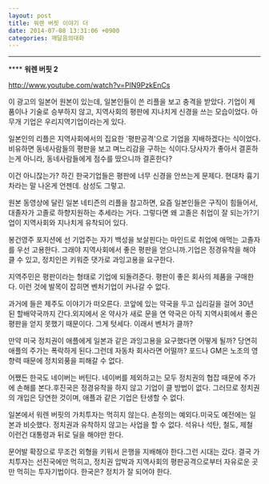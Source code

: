 ```yaml
---
layout: post
title: 워렌 버핏 이야기 더
date: 2014-07-08 13:31:06 +0900
categories: 깨달음의대화
---
```


**** 

****  **워렌 버핏 2**

  


http://www.youtube.com/watch?v=PlN9PzkEnCs 

  




  
  


이 광고의 일본어 원본이 있는데, 일본인들이 쓴 리플을 보고 충격을 받았다. 기업이 제품이나 기술로 승부하지 않고, 지역사회의 평판에 지나치게 신경을 쓰는 모습이었다. 아무개 기업은 우리지역기업이라는게 있다.

  


일본인의 리플은 지역사회에서의 집요한 '평판공격'으로 기업을 지배하겠다는 식이었다.비유하면 동네사람들의 평판을 보고 며느리감을 구하는 식이다.당사자가 좋아서 결혼하는게 아니라, 동네사람들에게 점수를 땄으니까 결혼한다?

  


이건 아니잖는가? 하긴 한국기업들은 평판에 너무 신경을 안쓰는게 문제다. 현대차 흉기차라는 말 나온게 언젠데. 삼성도 그렇고.

  


원본 동영상에 달린 일본 네티즌의 리플을 참고하면, 요즘 일본인들은 구직이 힘들어서, 대졸자가 고졸로 하향지원하는 추세라는 거다. 그렇다면 왜 고졸은 취업이 잘 되는가?기업이 지역사회와 지나치게 유착되어 있다.

  


봉건영주 포지션에 선 기업주는 자기 백성을 보살핀다는 마인드로 취업에 애먹는 고졸자를 우선 고용한다. 그래야 지역사회에서 좋은 평판을 얻으니까.기업은 정경유착을 해야 클 수 있고, 정치인은 키워준 댓가로 과잉고용을 요구한다.

  


지역주민은 평판이라는 형태로 기업에 되돌려준다. 평판이 좋은 회사의 제품을 구매한다. 이런 것에 발목이 잡히면 벤처기업이 커나갈 수 없다.

  


과거에 들은 제주도 이야기가 떠오른다. 코앞에 있는 약국을 두고 십리길을 걸어 30년 된 할배약국까지 간다.외지에서 온 약사가 새로 문을 연 약국은 아직 지역사회에서 좋은 평판을 얻지 못했기 때문이다. 그게 텃세다. 이래서 벤처가 클까?

  


만약 미국 정치권이 애플에게 일본과 같은 과잉고용을 요구했다면 어떻게 될까? 당연히 애플의 주가는 폭락하게 된다.그런데 자동차 회사라면 어떨까? 포드나 GM은 노조의 영향력 때문에 정치외풍을 피해갈 수 없다.

  


어쨌든 한국도 네이버는 버틴다. 네이버를 제외하고는 모두 정치권의 협잡 때문에 주가에 손해를 본다.후진국은 정경유착을 하지 않고 기업이 클 방법이 없다. 그러므로 정치권의 개입은 당연한 것이며, 애플과 같은 기업은 탄생할 수 없다.

  


일본에서 워렌 버핏의 가치투자는 먹히지 않는다. 손정의는 예외다.미국도 예전에는 일본과 비슷했다. 정치권과 유착하지 않고는 사업을 할 수 없다. 석유나 석탄, 철도, 제철 이런건 대통령과 뒤로 딜을 해야만 한다.

  


문어발 확장으로 무조건 외형을 키워서 은행을 지배해야 한다.그런 시대는 갔다. 결국 가치투자는 선진국에만 먹히고, 정치권 압박과 지역사회의 평판공격으로부터 자유로운 곳만 먹히는 투자기법이다. 한국은? 정치가 잘 되어야 한다.